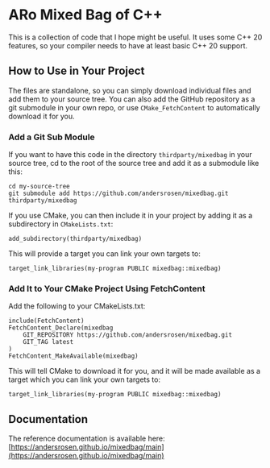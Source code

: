 # ARo Mixed Bag of C++

This is a collection of code that I hope might be useful. It uses some C++ 20 features, so your compiler
needs to have at least basic C++ 20 support.

## How to Use in Your Project

The files are standalone, so you can simply download individual files and add them to your source tree.
You can also add the GitHub repository as a git submodule in your own repo, or use `CMake_FetchContent`
to automatically download it for you.

### Add a Git Sub Module

If you want to have this code in the directory `thirdparty/mixedbag` in your source tree, cd to the root
of the source tree and add it as a submodule like this:

    cd my-source-tree
    git submodule add https://github.com/andersrosen/mixedbag.git thirdparty/mixedbag 

If you use CMake, you can then include it in your project by adding it as a subdirectory in `CMakeLists.txt`:

    add_subdirectory(thirdparty/mixedbag)

This will provide a target you can link your own targets to:

    target_link_libraries(my-program PUBLIC mixedbag::mixedbag)

### Add It to Your CMake Project Using FetchContent

Add the following to your CMakeLists.txt:

    include(FetchContent)
    FetchContent_Declare(mixedbag
        GIT_REPOSITORY https://github.com/andersrosen/mixedbag.git
        GIT_TAG latest
    )
    FetchContent_MakeAvailable(mixedbag)

This will tell CMake to download it for you, and it will be made available as a target which you can link
your own targets to:

    target_link_libraries(my-program PUBLIC mixedbag::mixedbag)

## Documentation

The reference documentation is available here: [https://andersrosen.github.io/mixedbag/main](https://andersrosen.github.io/mixedbag/main)